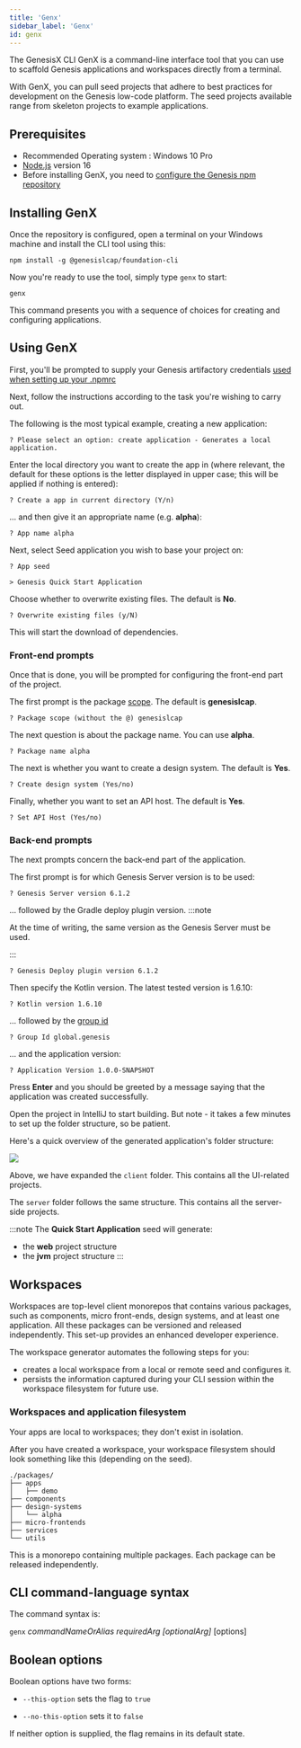 ```yaml
---
title: 'Genx'
sidebar_label: 'Genx'
id: genx
---
```




The GenesisX CLI GenX is a command-line interface tool that you can use to scaffold Genesis applications and workspaces directly from a terminal. 

With GenX, you can pull seed projects that adhere to best practices for development on the Genesis low-code platform. The seed projects available range from skeleton projects to example applications.

## Prerequisites

- Recommended Operating system : Windows 10 Pro
- [Node.js](https://nodejs.org/en/download/) version 16
- Before installing GenX, you need to [configure the Genesis npm repository](/getting-started/quick-start/hardware-and-software/#npmrc-set-up)

## Installing GenX

Once the repository is configured, open a terminal on your Windows machine and install the CLI tool using this:

```shell title="Windows Terminal"
npm install -g @genesislcap/foundation-cli
```

Now you're ready to use the tool, simply type `genx` to start:

```shell title="Windows Terminal"
genx
```

This command presents you with a sequence of choices for creating and configuring applications.

## Using GenX

First, you'll be prompted to supply your Genesis artifactory credentials [used when setting up your .npmrc](/getting-started/quick-start/hardware-and-software/#npmrc-set-up)

Next, follow the instructions according to the task you're wishing to carry out.

The following is the most typical example, creating a new application:

```shell title="Windows Terminal"
? Please select an option: create application - Generates a local application.
```

Enter the local directory you want to create the app in (where relevant, the default for these options is the letter displayed in upper case; this will be applied if nothing is entered):

```shell title="Windows Terminal"
? Create a app in current directory (Y/n)
```

... and then give it an appropriate name (e.g. **alpha**):
```shell title="Windows Terminal"
? App name alpha
```

Next, select Seed application you wish to base your project on:
```shell title="Windows Terminal"
? App seed

> Genesis Quick Start Application
```

Choose whether to overwrite existing files. The default is **No**.
```shell title="Windows Terminal"
? Overwrite existing files (y/N)
```

This will start the download of dependencies.

### Front-end prompts
Once that is done, you will be prompted for configuring the front-end part of the project.

The first prompt is the package [scope](https://docs.npmjs.com/cli/v8/using-npm/scope). The default is **genesislcap**.
```shell title="Windows Terminal"
? Package scope (without the @) genesislcap
```

The next question is about the package name. You can use **alpha**.
```shell title="Windows Terminal"
? Package name alpha
```

The next is whether you want to create a design system. The default is **Yes**.
```shell title="Windows Terminal"
? Create design system (Yes/no)
```

Finally, whether you want to set an API host. The default is **Yes**.
```shell title="Windows Terminal"
? Set API Host (Yes/no)
```

### Back-end prompts
The next prompts concern the back-end part of the application.

The first prompt is for which Genesis Server version is to be used:
```shell title="Windows Terminal"
? Genesis Server version 6.1.2
```

... followed by the Gradle deploy plugin version.
:::note

At the time of writing, the same version as the Genesis Server must be used.

:::

```shell title="Windows Terminal"
? Genesis Deploy plugin version 6.1.2
```

Then specify the Kotlin version. The latest tested version is 1.6.10:
```shell title="Windows Terminal"
? Kotlin version 1.6.10
```

... followed by the [group id](https://maven.apache.org/guides/mini/guide-naming-conventions.html)
```shell title="Windows Terminal"
? Group Id global.genesis
```

... and the application version:
```shell title="Windows Terminal"
? Application Version 1.0.0-SNAPSHOT
```

Press **Enter** and you should be greeted by a message saying that the application was created successfully.

Open the project in IntelliJ to start building. But note - it takes a few minutes to set up the folder structure, so be patient.

Here's a quick overview of the generated application's folder structure:

![](/img/create-application-folder-overview.png)

Above, we have expanded the `client` folder. This contains all the UI-related projects.

The `server` folder follows the same structure. This contains all the server-side projects.

:::note
The **Quick Start Application** seed will generate:

- the **web** project structure
- the **jvm** project structure
:::

## Workspaces
Workspaces are top-level client monorepos that contains various packages, such as components, micro front-ends, design systems, and at least one application. All these packages can be versioned and released independently. This set-up provides an enhanced developer experience.

The workspace generator automates the following steps for you:

- creates a local workspace from a local or remote seed and configures it.
- persists the information captured during your CLI session within the workspace filesystem for future use.

### Workspaces and application filesystem
Your apps are local to workspaces; they don't exist in isolation.

After you have created a workspace, your workspace filesystem should look something like this (depending on the seed).

```
./packages/
├── apps
│   ├── demo
├── components
├── design-systems
│   └── alpha
├── micro-frontends
├── services
└── utils
```

This is a monorepo containing multiple packages. Each package can be released independently.

## CLI command-language syntax

The command syntax is:

`genx` _commandNameOrAlias requiredArg [optionalArg]_ [options]


## Boolean options
Boolean options have two forms:

* `--this-option` sets the flag to `true`

* `--no-this-option` sets it to `false`

If neither option is supplied, the flag remains in its default state.